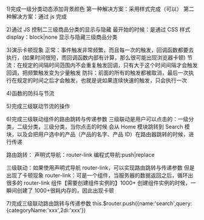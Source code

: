 1)完成一级分类动态添加背景颜色
第一种解决方案：采用样式完成（可以）
第二种解决方案：通过 js 完成

2)通过 JS 控制二三级商品分类的显示与隐藏
最开始的时候：是通过 CSS 样式 display：block|none 显示与隐藏三级商品分类

3)演示卡顿现象
正常：事件触发非常频繁，而且每一次的触发，回调函数都要去执行，(如果时间很短，而回调函数内部有计算，那么很可能出现浏览器卡顿)
节流：在规定的间隔时间范围内不会重复触发回调，只有大于这个时间间隔才会触发回调，把频繁触发变为少量触发
防抖：前面的所有的触发都被取消，最后一次执行在规定的时间之后才会触发，也就是说如果连续快速的触发，只会执行一次

4)函数的防抖与节流

5)完成三级联动节流的操作

6)完成三级联动组件的路由跳转与传递参数
三级联动是用户可以点击的：一级分类，二级分类，三级分类，当你点击的时候
会从 Home 模块跳转到 Search 模块，以及会把用户选中的产品（产品的名字、产品 ID）在路由器跳转的时候，进行传递

路由跳转：
声明式导航：router-link
编程式导航:push|replace

三级联动：如果使用声明式导航 router-link，可以实现路由跳转与传递参数
但是出现了卡顿现象
router-link：可是一个组件，当服务器的数据返回之后，循环出很多的 router-link 组件【需要创建组件实例的】1000+
创建组件实例的时候，一瞬间创建了 1000+很耗内存的，因此出现卡顿

7)完成三级联动路由跳转与传递参数
this.$router.push({name:'search',query:{categoryName:'xxx',2di:'xxx'})
